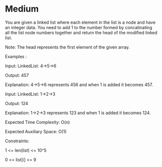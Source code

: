 # Medium

You are given a linked list where each element in the list is a node and have an integer data. You need to add 1 to the number formed by concatinating all the list node numbers together and return the head of the modified linked list. 

Note: The head represents the first element of the given array.

Examples :

Input: LinkedList: 4->5->6

Output: 457

Explanation: 4->5->6 represents 456 and when 1 is added it becomes 457. 

Input: LinkedList: 1->2->3

Output: 124
 
Explanation:  1->2->3 represents 123 and when 1 is added it becomes 124. 

Expected Time Complexity: O(n)

Expected Auxiliary Space: O(1)

Constraints:

1 <= len(list) <= 10^5

0 <= list[i] <= 9
